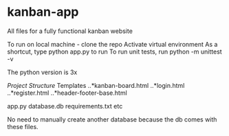 # kanban-app
All files for a fully functional kanban website

To run on local machine - clone the repo
Activate virtual environment
As a shortcut, type python app.py to run
To run unit tests, run python -m unittest -v

The python version is 3x

*Project Structure*
Templates
..*kanban-board.html
..*login.html
..*register.html
..*header-footer-base.html

app.py
database.db
requirements.txt
etc


No need to manually create another database because the db comes with these files.
